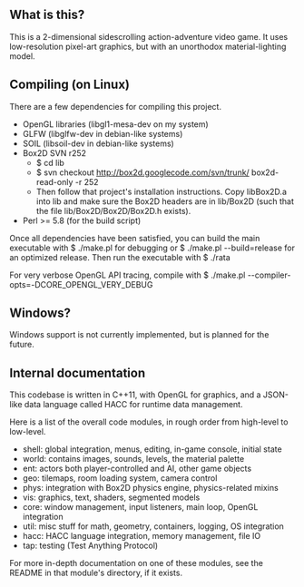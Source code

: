 What is this?
-------------

This is a 2-dimensional sidescrolling action-adventure video game.  It uses
low-resolution pixel-art graphics, but with an unorthodox material-lighting
model.

Compiling (on Linux)
--------------------
There are a few dependencies for compiling this project.
 - OpenGL libraries (libgl1-mesa-dev on my system)
 - GLFW (libglfw-dev in debian-like systems)
 - SOIL (libsoil-dev in debian-like systems)
 - Box2D SVN r252
    - $ cd lib
    - $ svn checkout http://box2d.googlecode.com/svn/trunk/ box2d-read-only -r 252
    - Then follow that project's installation instructions.  Copy libBox2D.a
       into lib and make sure the Box2D headers are in lib/Box2D (such that the
       file lib/Box2D/Box2D/Box2D.h exists).
 - Perl >= 5.8 (for the build script)

Once all dependencies have been satisfied, you can build the main executable with
    $ ./make.pl
for debugging or
    $ ./make.pl --build=release
for an optimized release.  Then run the executable with
    $ ./rata

For very verbose OpenGL API tracing, compile with
    $ ./make.pl --compiler-opts=-DCORE_OPENGL_VERY_DEBUG

Windows?
--------
Windows support is not currently implemented, but is planned for the future.

Internal documentation
----------------------

This codebase is written in C++11, with OpenGL for graphics, and a JSON-like
data language called HACC for runtime data management.

Here is a list of the overall code modules, in rough order from high-level
to low-level.
 - shell: global integration, menus, editing, in-game console, initial state
 - world: contains images, sounds, levels, the material palette
 - ent: actors both player-controlled and AI, other game objects
 - geo: tilemaps, room loading system, camera control
 - phys: integration with Box2D physics engine, physics-related mixins
 - vis: graphics, text, shaders, segmented models
 - core: window management, input listeners, main loop, OpenGL integration
 - util: misc stuff for math, geometry, containers, logging, OS integration
 - hacc: HACC language integration, memory management, file IO
 - tap: testing (Test Anything Protocol)

For more in-depth documentation on one of these modules, see the README in
that module's directory, if it exists.



